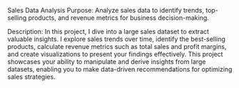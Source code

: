 Sales Data Analysis 
Purpose: Analyze sales data to identify trends, top-selling products, and revenue metrics for business decision-making.

Description: In this project, I dive into a large sales dataset to extract valuable insights. I explore sales trends over time, identify the best-selling products, calculate revenue metrics such as total sales and profit margins, and create visualizations to present your findings effectively. This project showcases your ability to manipulate and derive insights from large datasets, enabling you to make data-driven recommendations for optimizing sales strategies.
